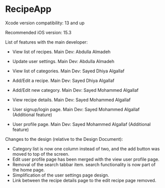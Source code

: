# RecipeApp

Xcode version compatibility: 13 and up

Recommended iOS version: 15.3

List of features with the main developer:

- View list of recipes. Main Dev: Abdulla Almadeh
- Update user settings. Main Dev: Abdulla Almadeh

- View list of categories. Main Dev: Sayed Dhiya Algallaf
- Add/Edit a recipe. Main Dev: Sayed Dhiya Algallaf

- Add/Edit new category. Main Dev: Sayed Mohammed Algallaf
- View recipe details. Main Dev: Sayed Mohammed Algallaf
- User signup/login page. Main Dev: Sayed Mohammed Algallaf (Additional feature)
- User profile page. Main Dev: Sayed Mohammed Algallaf (Additional feature)

Changes to the design (relative to the Design Document):

- Category list is now one column instead of two, and the add button was moved to top of the screen.
- Edit user profile page has been merged with the view user profile page.
- Removal of the search tabbar item. search functionality is now part of the home page.
- Simplification of the user settings page design.
- Link between the recipe details page to the edit recipe page removed.
